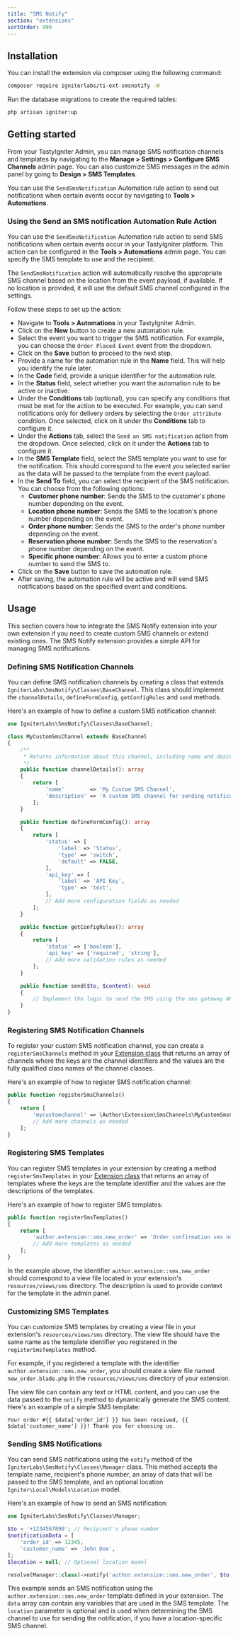 ```yaml
---
title: "SMS Notify"
section: "extensions"
sortOrder: 999
---
```


## Installation

You can install the extension via composer using the following command:

```bash
composer require igniterlabs/ti-ext-smsnotify -W
```

Run the database migrations to create the required tables:

```bash
php artisan igniter:up
```

## Getting started

From your TastyIgniter Admin, you can manage SMS notification channels and templates by navigating to the **Manage > Settings > Configure SMS Channels** admin page. You can also customize SMS messages in the admin panel by going to **Design > SMS Templates**.

You can use the `SendSmsNotification` Automation rule action to send out notifications when certain events occur by navigating to **Tools > Automations**.

### Using the Send an SMS notification Automation Rule Action

You can use the `SendSmsNotification` Automation rule action to send SMS notifications when certain events occur in your TastyIgniter platform. This action can be configured in the **Tools > Automations** admin page. You can specify the SMS template to use and the recipient.

The `SendSmsNotification` action will automatically resolve the appropriate SMS channel based on the location from the event payload, if available. If no location is provided, it will use the default SMS channel configured in the settings. 

Follow these steps to set up the action:

- Navigate to **Tools > Automations** in your TastyIgniter Admin.
- Click on the **New** button to create a new automation rule.
- Select the event you want to trigger the SMS notification. For example, you can choose the `Order Placed Event` event from the dropdown.
- Click on the **Save** button to proceed to the next step.
- Provide a name for the automation rule in the **Name** field. This will help you identify the rule later.
- In the **Code** field, provide a unique identifier for the automation rule.
- In the **Status** field, select whether you want the automation rule to be active or inactive.
- Under the **Conditions** tab (optional), you can specify any conditions that must be met for the action to be executed. For example, you can send notifications only for delivery orders by selecting the `Order attribute` condition. Once selected, click on it under the **Conditions** tab to configure it.
- Under the **Actions** tab, select the `Send an SMS notification` action from the dropdown. Once selected, click on it under the **Actions** tab to configure it.
- In the **SMS Template** field, select the SMS template you want to use for the notification. This should correspond to the event you selected earlier as the data will be passed to the template from the event payload.
- In the **Send To** field, you can select the recipient of the SMS notification. You can choose from the following options:
  - **Customer phone number**: Sends the SMS to the customer's phone number depending on the event.
  - **Location phone number**: Sends the SMS to the location's phone number depending on the event.
  - **Order phone number**: Sends the SMS to the order's phone number depending on the event.
  - **Reservation phone number**: Sends the SMS to the reservation's phone number depending on the event.
  - **Specific phone number**: Allows you to enter a custom phone number to send the SMS to.
- Click on the **Save** button to save the automation rule.
- After saving, the automation rule will be active and will send SMS notifications based on the specified event and conditions.

## Usage

This section covers how to integrate the SMS Notify extension into your own extension if you need to create custom SMS channels or extend existing ones. The SMS Notify extension provides a simple API for managing SMS notifications.

### Defining SMS Notification Channels

You can define SMS notification channels by creating a class that extends `IgniterLabs\SmsNotify\Classes\BaseChannel`. This class should implement the `channelDetails`, `defineFormConfig`, `getConfigRules` and `send` methods.

Here's an example of how to define a custom SMS notification channel:

```php
use IgniterLabs\SmsNotify\Classes\BaseChannel;

class MyCustomSmsChannel extends BaseChannel
{
    /**
     * Returns information about this channel, including name and description.
     */
    public function channelDetails(): array
    {
        return [
            'name'        => 'My Custom SMS Channel',
            'description' => 'A custom SMS channel for sending notifications.',
        ];
    }

    public function defineFormConfig(): array
    {
        return [
            'status' => [
                'label' => 'Status',
                'type' => 'switch',
                'default' => FALSE,
            ],
            'api_key' => [
                'label' => 'API Key',
                'type' => 'text',
            ],
            // Add more configuration fields as needed
        ];
    }

    public function getConfigRules(): array
    {
        return [
            'status' => ['boolean'],
            'api_key' => ['required', 'string'],
            // Add more validation rules as needed
        ];
    }

    public function send($to, $content): void
    {
        // Implement the logic to send the SMS using the sms gateway API
    }
}
```

### Registering SMS Notification Channels

To register your custom SMS notification channel, you can create a `registerSmsChannels` method in your [Extension class](https://tastyigniter.com/docs/extend/extensions#extension-class) that returns an array of channels where the keys are the channel identifiers and the values are the fully qualified class names of the channel classes.

Here's an example of how to register SMS notification channel:

```php
public function registerSmsChannels()
{
    return [
        'mycustomchannel' => \Author\Extension\SmsChannels\MyCustomSmsChannel::class,
        // Add more channels as needed
    ];
}
```

### Registering SMS Templates

You can register SMS templates in your extension by creating a method `registerSmsTemplates` in your [Extension class](https://tastyigniter.com/docs/extend/extensions#extension-class) that returns an array of templates where the keys are the template identifier and the values are the descriptions of the templates.

Here's an example of how to register SMS templates:

```php
public function registerSmsTemplates()
{
    return [
        'author.extension::sms.new_order' => 'Order confirmation sms notification to customer',
        // Add more templates as needed
    ];
}
```

In the example above, the identifier `author.extension::sms.new_order` should correspond to a view file located in your extension's `resources/views/sms` directory. The description is used to provide context for the template in the admin panel.

### Customizing SMS Templates

You can customize SMS templates by creating a view file in your extension's `resources/views/sms` directory. The view file should have the same name as the template identifier you registered in the `registerSmsTemplates` method.

For example, if you registered a template with the identifier `author.extension::sms.new_order`, you should create a view file named `new_order.blade.php` in the `resources/views/sms` directory of your extension.

The view file can contain any text or HTML content, and you can use the data passed to the `notify` method to dynamically generate the SMS content. Here's an example of a simple SMS template:

```blade
Your order #{{ $data['order_id'] }} has been received, {{ $data['customer_name'] }}! Thank you for choosing us.
```

### Sending SMS Notifications

You can send SMS notifications using the `notify` method of the `IgniterLabs\SmsNotify\Classes\Manager` class. This method accepts the template name, recipient's phone number, an array of data that will be passed to the SMS template, and an optional location `Igniter\Local\Models\Location` model.

Here's an example of how to send an SMS notification:

```php
use IgniterLabs\SmsNotify\Classes\Manager;

$to = '+1234567890'; // Recipient's phone number
$notificationData = [
    'order_id' => 12345,
    'customer_name' => 'John Doe',
];
$location = null; // Optional location model

resolve(Manager::class)->notify('author.extension::sms.new_order', $to, $notificationData, $location);
```

This example sends an SMS notification using the `author.extension::sms.new_order` template defined in your extension. The `data` array can contain any variables that are used in the SMS template. The `location` parameter is optional and is used when determining the SMS channel to use for sending the notification, if you have a location-specific SMS channel.

